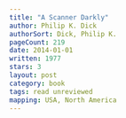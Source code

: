 ```yaml
---
title: "A Scanner Darkly"
author: Philip K. Dick
authorSort: Dick, Philip K.
pageCount: 219
date: 2014-01-01
written: 1977
stars: 3
layout: post
category: book
tags: read unreviewed
mapping: USA, North America
---
```

